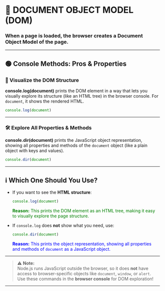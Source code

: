 # 📄 DOCUMENT OBJECT MODEL (DOM)

### When a page is loaded, the browser creates a **Document Object Model** of the page.

---

## 🟢 Console Methods: Pros & Properties

### 🌳 Visualize the DOM Structure

<p>
<strong>console.log(document)</strong> prints the DOM element in a way that lets you visually explore its structure (like an HTML tree) in the browser console. For <code>document</code>, it shows the rendered HTML.
</p>

```javascript
console.log(document)
```

---

### 🛠️ Explore All Properties & Methods

<p>
<strong>console.dir(document)</strong> prints the JavaScript object representation, showing all properties and methods of the <code>document</code> object (like a plain object with keys and values).
</p>

```javascript
console.dir(document)
```

---

## ℹ️ Which One Should You Use?

- If you want to see the **HTML structure**:
  ```javascript
  console.log(document)
  ```
  <span style="color:green"><strong>Reason:</strong> This prints the DOM element as an HTML tree, making it easy to visually explore the page structure.</span>

- If `console.log` does **not** show what you need, use:
  ```javascript
  console.dir(document)
  ```
  <span style="color:blue"><strong>Reason:</strong> This prints the object representation, showing all properties and methods of <code>document</code> as a JavaScript object.</span>

---

> ⚠️ **Note:**  
> Node.js runs JavaScript outside the browser, so it does **not** have access to browser-specific objects like `document`, `window`, or `alert`.  
> Use these commands in the **browser console** for DOM exploration!

---